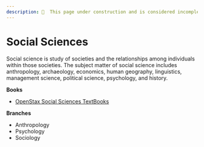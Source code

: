 ```yaml
---
description: 🚧  This page under construction and is considered incomplete. 🚧
---
```


# Social Sciences

Social science is study of societies and the relationships among individuals within those societies. The subject matter of social science includes anthropology, archaeology, economics, human geography, linguistics, management science, political science, psychology, and history.

**Books**

* [OpenStax Social Sciences TextBooks](https://openstax.org/subjects/social-sciences)

**Branches**

* Anthropology
* Psychology
* Sociology
